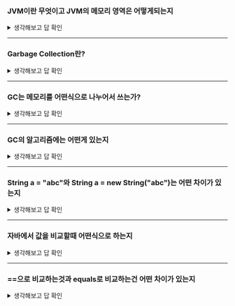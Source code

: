 
### JVM이란 무엇이고 JVM의 메모리 영역은 어떻게되는지

<details>
<summary>생각해보고 답 확인</summary>
 
- JVM은 자바 프로그램이 수행되는 프로세스
- 자바 컴파일은 자바 소스 코드를 바이트 코드로 바꾼뒤  컴파일을 실행한다. 이때, JVM이 바이트 코드를 실행할 수 있는 환경을 제공한다.
- 따라서 자바 바이트 코드는 OS에 상관없이 자바 어플리케이션을 실행할 수 있게 된다.

- JVM 메모리 구조

<p align="center">
<img src="https://github.com/dnzp75/Java/assets/105201451/a890fe75-5565-4620-ad3f-767b69c25e05" width="400" height="300"/>


- 클래스 로더
  
      JVM 내로 클래스 파일을 로드하고, 링크를 통해 배치하는 작업을 수행하며, 
      런타임 시에 동적으로 클래스를 로드

- Execution Engine
  
      Class Loader를 통해 JVM 내의 Runtime Data Area에 배치된 바이트 코드들을 
      명령어 단위로 읽어서 실행한다.

- Garbage Collector(GC)
  
      Heap 메모리 영역에 생성된 객체들 중에서 참조되지 않은 객체들을 탐색 후 제거한다.

- Runtime Data Area
  
      JVM의 메모리 영역, 자바 애플리케이션을 실행할 때 사용되는 데이터들을 적재하는 영역이다.

      - Method Area
        모든 Thread가 공유하는 메모리 영역이며, Class, Interface, Method, Field, Static 변수 등의 
        바이트 코드를 보관한다.

      - Heap Area
        모든 Thread가 공유하며, new 키워드로 생성된 객체와 배열이 생성되는 영역이다. 
        메모리 영역에 로드된 클래스만 생성이 가능하고 Garbage Collector가 참조되지 않는 메모리를 
        확인하고 제거하는 영역이다.

      - Stack Area
        메서드 호출 시마다 각각의 스택 프레임(해당 메서드만을 위한 공간)이 생성되며 메서드 안에서 사용되  
        는 값들을 저장
        호출된 메서드의 매개 변수, 지역 변수, 리턴 값 및 연산 시 일어나는 값들을 임시로 저장한 후
        메서드 수행이 종료되면 프레임별로 삭제. 이때 LIFO 순서로 처리된다.

      - PC Register
        Thread가 시작될 때 생성되며, Thread마다 하나씩 존재한다.
        Thread가 ~ 부분을 ~ 명령으로 실행해야할지에 대해 기록을 하는 부분으로, 현재 수행 중인 
        JVM 명령의 주소를 가진다.

      - Native Method Stack
         자바 외 언어로 작성된 Native 코드를 위한 메모리 영역이다.
</details>



 -------
### Garbage Collection란?

<details>
<summary>생각해보고 답 확인</summary>


가비지 컬렉션은 자바의 메모리 관리 방법 중의 하나로 JVM의 Heap 영역에서 **동적으로 할당했던 메모리 영역 중 필요 없게 된 메모리 영역을 주기적으로 삭제하는 프로세스**

- 가비지 컬렉션의 장점

   **1.** Java는 JVM에 탑재되어 있는 가비지 컬렉터가 메모리 관리를 대행해주기 때문에 메모리 관리, 메모리 누수(Memory Leak) 문제에서 대해 완벽하게 
  관리하지 않아도 된다.

- 가비지 컬렉션의 단점

  **1.** 개발자가 메모리가 언제 해제되는지 정확하게 알 수 없다.

  **2.** 가비지 컬렉션(GC)이 동작하는 동안에는 다른 동작을 멈추기 때문에 오버헤드가 발생한다.

</details>



-----
### GC는 메모리를 어떤식으로 나누어서 쓰는가?

<details>
<summary>생각해보고 답 확인</summary>

<p align="center">
<img src="https://github.com/dnzp75/Java/assets/105201451/64d29a05-478d-4650-9914-24392c0c044d" width="600" height="200"/>


**Young Generation 영역**은 자바 객체가 생성되자마자 저장되고, 생긴지 얼마 안되는 객체가 저장되는 공간입니다. 

1) Heap 영역에 객체가 생성되면 최초로 **Eden** 영역에 할당. 시간이 지나 Heap Area의 Eden 영역에 객체가 다 쌓이게 되면 Minor GC가 한번 일어나게 되고 **참조 정도**에 따라 Servivor0 영역으로 이동하거나 회수됩니다.

2) Young Generation(Eden+Servivor) 영역이 차게 되면 또 **참조정도**에 따라 Old영역으로 이동 되게 되거나 회수됩니다. 이렇게 Young Generation과 Tenured Generation 에서의 GC를 **Minor GC** 라고 합니다. 

3) Old영역에 할당된 메모리가 허용치를 넘게 되면, Old 영역에 있는 모든 객체들을 검사하여 참조되지 않는 객체들을 한꺼번에 삭제하는 GC가 실행됩니다. 

4) 시간이 오래 걸리는 작업이고 이 때 GC를 실행하는 쓰레드를 제외한 모든 스레드는 작업을 멈추게 됩니다. 이를 **'Stop-the-World'** 라 합니다. 그리고 이렇게 'Stop-the-World'가 발생하고 Old영역의 메모리를 회수하는 GC를 **Major GC**라고 합니다.

</details>




-----
### GC의 알고리즘에는 어떤게 있는지

<details>
<summary>생각해보고 답 확인</summary>

JVM이 메모리를 자동으로 관리해주는 것은 개발자의 입장에서 상당한 메리트이다.

1)  문제는 GC를 수행하기 위해 Stop The World가 발생되고 이 때문에 애플리케이션이 중지되는 문제점이 발생

2) 또한 자바가 발전됨에 따라 Heap의 사이즈가 커지면서 애플리케이션의 지연(Suspend) 현상이 두드러지게 되었고, 이를 **최적화 위해 다양한 Garbage Collection(가비지 컬렉션) 알고리즘이 개발** 되었다.

GC 알고리즘 종류

<p align="center">
<img src="https://github.com/dnzp75/Java/assets/105201451/1206b4df-9d93-4d88-be06-891859825133" width="300" height="200"/>

여기서 알아두어야 할 것은 소개할 **GC 알고리즘은 모두 설정을 통해 Java에 적용**할수 있다는 점이다.

즉, **상황에 따라 필요한 GC 방식을 설정해서 사용**할 수 있다.

그럼, 이제부터 다양한 가비지 콜렉션(GC)방식을 살펴보기로 하자.

> **Serial GC**
> 
- 서버의 CPU 코어가 1개일 때 사용하기 위해 개발된 가장 단순한 GC
- GC를 처리하는 쓰레드가 1개 (싱글 쓰레드) 이어서 가장 stop-the-world 시간이 길다
- Minor GC 에는 **Mark-Sweep**을 사용하고, Major GC에는 **Mark-Sweep-Compact**를 사용한다.

> **Parallel GC**
> 
- Java 8의 디폴트 GC
- Serial GC와 기본적인 알고리즘은 같지만, **Young 영역의 Minor GC를 멀티 쓰레드로 수행**

      **(Old 영역은 여전히 싱글 쓰레드)**

- Serial GC에 비해 stop-the-world 시간 감소

> **Parallel Old GC (Parallel Compacting Collector)**
> 
- Parallel GC를 개선한 버전
- Young 영역 뿐만 아니라, Old 영역에서도 **멀티 쓰레드**로 GC 수행
- 새로운 가비지 컬렉션 청소 방식인 **Mark-Summary-Compact** 방식을 이용 (Old 영역도 멀티 쓰레드로 처리)

> **CMS GC (Concurrent Mark Sweep)**
> 
- 어플리케이션의 쓰레드와 GC 쓰레드가 동시에 실행되어 stop-the-world 시간을 최대한 줄이기 위해 고안된 GC
- 단, GC 과정이 매우 복잡해짐.
- GC 대상을 파악하는 과정이 복잡한 여러단계로 수행되기 때문에 **다른 GC 대비 CPU 사용량이 높다**
- **메모리 파편화 문제**
- CMS GC는 Java9 버젼부터 deprecated 되었고 결국 Java14에서는 사용이 중지

> **G1 GC (Garbage First)**
> 
- CMS GC를 대체하기 위해 jdk 7 버전에서 최초로 release된 GC
- Java 9+ 버전의 디폴트 GC로 지정
- **4GB 이상의 힙 메모리, Stop the World 시간이 0.5초 정도 필요한 상황에** 사용 (Heap이 너무작을경우 미사용 권장)
- 기존의 GC 알고리즘에서는 Heap 영역을 물리적으로 고정된 Young / Old 영역으로 나누어 사용하였지만,G1 gc는 아예 이러한 개념을 뒤엎는 **Region이라는 개념을 새로 도입**하여 사용.전체 Heap 영역을 **Region이라는 영역으로 체스같이 분할하여 상황에 따라 Eden, Survivor, Old 등 *역할을 고정이 아닌 동적으로 부여***
- Garbage로 가득찬 영역을 빠르게 회수하여 빈 공간을 확보하므로, 결국 GC 빈도가 줄어드는 효과를 얻게 되는 원리

> **Shenandoah GC**
> 
- Java 12에 release
- 레드 햇에서 개발한 GC
- **기존 CMS가 가진 단편화, G1이 가진 pause의 이슈를 해결**
- **강력한 Concurrency와 / 가벼운 GC 로직으로 heap 사이즈에 영향을 받지 않고 일정한 pause 시간이 소요**가 특징

> **ZGC (Z Garbage Collector)**
> 
- Java 15에 release
- 대량의 메모리(8MB ~ 16TB)를 low-latency로 잘 처리하기 위해 디자인 된 GC
- G1의 Region 처럼, ZGC는 **ZPage라는 영역을 사용**하며, G1의 Region은 크기가 고정인데 비해, ZPage는 **2mb 배수로 동적으로 운영됨**. (큰 객체가 들어오면 2^ 로 영역을 구성해서 처리)
- ZGC가 내세우는 최대 장점 중 하나는 **힙 크기가 증가하더도 'stop-the-world'의 시간이 절대 10ms를 넘지 않는다는 것**
  
</details>

-----
### String a = "abc"와 String a = new String("abc")는 어떤 차이가 있는지
<details>
<summary>생각해보고 답 확인</summary>

문자열을 1.리터럴과 2. new 연산자를 이용한 방식의 차이는 메모리 할당 방식과 성능에 있습니다.

1.1) 자바 소스 코드에 포함된 모든 문자열 리터럴은 컴파일 시에 클래스 파일에 저장됩니다. 

1.2) 이후 클래스 파일이 클래스 로더에 의해 메모리에 올라갈때, 클래스 파일의 리터럴들이 JVM 내에 있는 String constant Pool에 올라가게 됩니다.

1.3)이때 같은 문자열 리터럴이 여러번 사용될 경우, 중복을 방지하기 위해 하나의 인스턴스를 공유하게 됩니다. 이러한 리터럴 방식은 중복을 최소화하고 메모리를 효율적으로 사용할 수 있습니다.

2.1) 문자열 객체 생성 시에는 힙 영역에 새로운 객체가 생성됩니다. 이 경우에는 같은 문자열이라도 매번 새로운 객체를 생성하게 되어 메모리 사용에 비효율적입니다.

</details>


-----
### 자바에서 값을 비교할때 어떤식으로 하는지
<details>
<summary>생각해보고 답 확인</summary>
- **동등 비교 연산자는 모든 타입에 사용**
- **크기 비교 연산자는 boolean 타입을 제외한 모든 기본 타입에 사용**

</details>

-----
### ==으로 비교하는것과 equals로 비교하는건 어떤 차이가 있는지
 
<details>
<summary>생각해보고 답 확인</summary>

==연산자와 equals()메소드의 가장 큰 차이점은 

**== 연산자**는 비교하고자 하는 두개의 대상의 **주소값**을 비교

 **String클래스의 equals 메소드**는 비교하고자 하는 두개의 대상의 **값 자체**를 비교

. `**기본 타입의 int형, char형등**`은 Call by Value 형태로 기본적으로 **대상에 주소값 가지지 않는 형태**로 사용

 String은 일반적인 타입이 아니라 **클래스**입니다. 

**클래스**는 기본적으로 Call by Reference형태로 **생성 시 주소값이 부여**됩니다. 

그렇기에 String타입을 선언했을때는 같은 값을 부여하더라도 서로간의 주소값이 다릅니다.

<p align="center">
<img src="https://github.com/dnzp75/Java/assets/105201451/79a42963-c407-47e6-b4ac-cb5078a4bb45" width="400" height="300"/>

<details>  



